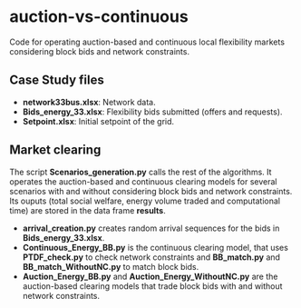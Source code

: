 # auction-vs-continuous
Code for operating auction-based and continuous local flexibility markets considering block bids and network constraints.

## Case Study files
 * **network33bus.xlsx**: Network data.
 * **Bids_energy_33.xlsx**: Flexibility bids submitted (offers and requests).
 * **Setpoint.xlsx**: Initial setpoint of the grid.

## Market clearing 
The script **Scenarios_generation.py** calls the rest of the algorithms. It operates the auction-based and continuous clearing models for several scenarios with and without considering block bids and network constraints. Its ouputs (total social welfare, energy volume traded and computational time) are stored in the data frame **results**.
  * **arrival_creation.py** creates random arrival sequences for the bids in         **Bids_energy_33.xlsx**.
  * **Continuous_Energy_BB.py** is the continuous clearing model, that uses **PTDF_check.py** to check network constraints and **BB_match.py** and **BB_match_WithoutNC.py** to match block bids. 
  *  **Auction_Energy_BB.py** and **Auction_Energy_WithoutNC.py** are the auction-based clearing models that trade block bids with and without network constraints.



  
